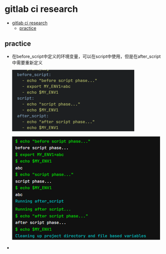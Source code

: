 # gitlab ci research

<!-- @import "[TOC]" {cmd="toc" depthFrom=1 depthTo=6 orderedList=false} -->

<!-- code_chunk_output -->

- [gitlab ci research](#gitlab-ci-research)
  - [practice](#practice)

<!-- /code_chunk_output -->

## practice

* 在before_script中定义的环境变量，可以在script中使用，但是在after_script中需要重新定义

    ![picture 0](asset_IMG/gitlabci_research/IMG_20240407-142102128.png)  

    ![picture 1](asset_IMG/gitlabci_research/IMG_20240407-142112348.png)  
* 
